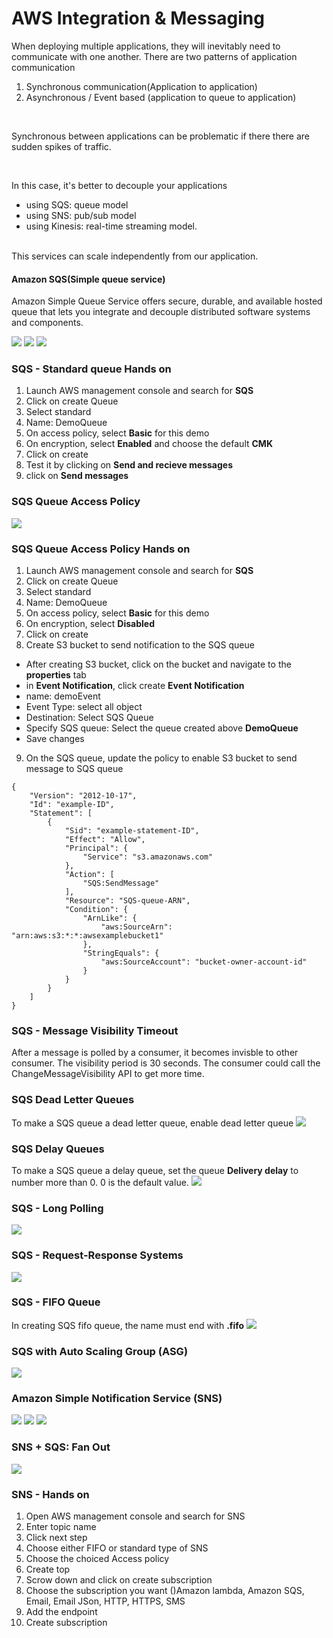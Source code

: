 # AWS Integration & Messaging

When deploying multiple applications, they will inevitably need to communicate with one another. There are two patterns of application communication
1. Synchronous communication(Application to application)
2. Asynchronous / Event based (application to queue to application)

<br>

Synchronous between applications can be problematic if there there are sudden spikes of traffic.

<br>

In this case, it's better to decouple your applications
- using SQS: queue model
- using SNS: pub/sub model
- using Kinesis: real-time streaming model. 
<br>
This services can scale independently from our application.

#### Amazon SQS(Simple queue service)
Amazon Simple Queue Service offers secure, durable, and available hosted queue that lets you integrate and decouple distributed software systems and components.

![](images/tutorials/sqs-asg.png)
![](images/tutorials/sqs-application-tier.png)
![](images/tutorials/sqs-security.png)

### SQS - Standard queue Hands on
1. Launch AWS management console and search for **SQS**
2. Click on create Queue
3. Select standard 
4. Name: DemoQueue
5. On access policy, select **Basic** for this demo
6. On encryption, select **Enabled** and choose the default **CMK**
7. Click on create
8. Test it by clicking on **Send and recieve messages**
9. click on **Send messages**

### SQS Queue Access Policy
![](images/tutorials/sqs-queue.png)
### SQS Queue Access Policy Hands on
1. Launch AWS management console and search for **SQS**
2. Click on create Queue
3. Select standard 
4. Name: DemoQueue
5. On access policy, select **Basic** for this demo
6. On encryption, select **Disabled** 
7. Click on create
8. Create S3 bucket to send notification to the SQS queue
- After creating S3 bucket, click on the bucket and navigate to the **properties** tab
- in **Event Notification**, click create **Event Notification**
- name: demoEvent
- Event Type: select all object
- Destination: Select SQS Queue
- Specify SQS queue: Select the queue created above **DemoQueue**
- Save changes
9. On the SQS queue, update the policy to enable S3 bucket to send message to SQS queue
```
{
    "Version": "2012-10-17",
    "Id": "example-ID",
    "Statement": [
        {
            "Sid": "example-statement-ID",
            "Effect": "Allow",
            "Principal": {
                "Service": "s3.amazonaws.com"
            },
            "Action": [
                "SQS:SendMessage"
            ],
            "Resource": "SQS-queue-ARN",
            "Condition": {
                "ArnLike": {
                    "aws:SourceArn": "arn:aws:s3:*:*:awsexamplebucket1"
                },
                "StringEquals": {
                    "aws:SourceAccount": "bucket-owner-account-id"
                }
            }
        }
    ]
}
```

### SQS - Message Visibility Timeout
After a message is polled by a consumer, it becomes invisble to other consumer. The visibility period is 30 seconds. The consumer could call the ChangeMessageVisibility API to get more time.

### SQS Dead Letter Queues
To make a SQS queue a dead letter queue, enable dead letter queue
![](images/tutorials/sqs-dead-letter.png)

### SQS Delay Queues
To make a SQS queue a delay queue, set the queue **Delivery delay** to number more than 0. 0 is the default value.
![](images/tutorials/sqs-delay.png)
### SQS  - Long Polling
![](images/tutorials/sqs-long.png)

### SQS - Request-Response Systems
![](images/tutorials/sqs-rr.png)
### SQS - FIFO Queue 
In creating SQS fifo queue, the name must end with **.fifo**
![](images/tutorials/sqs-fifo.png)

### SQS with Auto Scaling Group (ASG)
![](images/tutorials/asg.png)

### Amazon Simple Notification Service (SNS)
![](images/tutorials/sns.png)
![](images/tutorials/sns1.png)
![](images/tutorials/snsp.png)

### SNS + SQS: Fan Out
![](images/tutorials/sns-sqs.png)

### SNS - Hands on

1. Open AWS management console and search for SNS
2. Enter topic name
3. Click next step
4. Choose either FIFO or standard type of SNS
5. Choose the choiced Access policy
6. Create top
7. Scrow down and click on create subscription
8. Choose the subscription you want ()Amazon lambda, Amazon SQS, Email, Email JSon, HTTP, HTTPS, SMS
9. Add the endpoint
10. Create subscription



